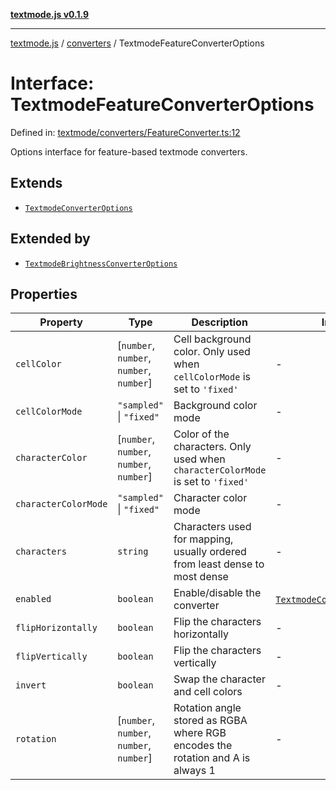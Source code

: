 [**textmode.js v0.1.9**](../../../../README.md)

***

[textmode.js](../../../../README.md) / [converters](../README.md) / TextmodeFeatureConverterOptions

# Interface: TextmodeFeatureConverterOptions

Defined in: [textmode/converters/FeatureConverter.ts:12](https://github.com/humanbydefinition/textmode.js-dev/blob/02f2317592c96b7b0129f0da9a382c12c28ad890/src/textmode/converters/FeatureConverter.ts#L12)

Options interface for feature-based textmode converters.

## Extends

- [`TextmodeConverterOptions`](TextmodeConverterOptions.md)

## Extended by

- [`TextmodeBrightnessConverterOptions`](TextmodeBrightnessConverterOptions.md)

## Properties

| Property | Type | Description | Inherited from | Defined in |
| ------ | ------ | ------ | ------ | ------ |
| <a id="cellcolor"></a> `cellColor` | \[`number`, `number`, `number`, `number`\] | Cell background color. Only used when `cellColorMode` is set to `'fixed'` | - | [textmode/converters/FeatureConverter.ts:20](https://github.com/humanbydefinition/textmode.js-dev/blob/02f2317592c96b7b0129f0da9a382c12c28ad890/src/textmode/converters/FeatureConverter.ts#L20) |
| <a id="cellcolormode"></a> `cellColorMode` | `"sampled"` \| `"fixed"` | Background color mode | - | [textmode/converters/FeatureConverter.ts:22](https://github.com/humanbydefinition/textmode.js-dev/blob/02f2317592c96b7b0129f0da9a382c12c28ad890/src/textmode/converters/FeatureConverter.ts#L22) |
| <a id="charactercolor"></a> `characterColor` | \[`number`, `number`, `number`, `number`\] | Color of the characters. Only used when `characterColorMode` is set to `'fixed'` | - | [textmode/converters/FeatureConverter.ts:16](https://github.com/humanbydefinition/textmode.js-dev/blob/02f2317592c96b7b0129f0da9a382c12c28ad890/src/textmode/converters/FeatureConverter.ts#L16) |
| <a id="charactercolormode"></a> `characterColorMode` | `"sampled"` \| `"fixed"` | Character color mode | - | [textmode/converters/FeatureConverter.ts:18](https://github.com/humanbydefinition/textmode.js-dev/blob/02f2317592c96b7b0129f0da9a382c12c28ad890/src/textmode/converters/FeatureConverter.ts#L18) |
| <a id="characters"></a> `characters` | `string` | Characters used for mapping, usually ordered from least dense to most dense | - | [textmode/converters/FeatureConverter.ts:14](https://github.com/humanbydefinition/textmode.js-dev/blob/02f2317592c96b7b0129f0da9a382c12c28ad890/src/textmode/converters/FeatureConverter.ts#L14) |
| <a id="enabled"></a> `enabled` | `boolean` | Enable/disable the converter | [`TextmodeConverterOptions`](TextmodeConverterOptions.md).[`enabled`](TextmodeConverterOptions.md#enabled) | [textmode/converters/Converter.ts:12](https://github.com/humanbydefinition/textmode.js-dev/blob/02f2317592c96b7b0129f0da9a382c12c28ad890/src/textmode/converters/Converter.ts#L12) |
| <a id="fliphorizontally"></a> `flipHorizontally` | `boolean` | Flip the characters horizontally | - | [textmode/converters/FeatureConverter.ts:28](https://github.com/humanbydefinition/textmode.js-dev/blob/02f2317592c96b7b0129f0da9a382c12c28ad890/src/textmode/converters/FeatureConverter.ts#L28) |
| <a id="flipvertically"></a> `flipVertically` | `boolean` | Flip the characters vertically | - | [textmode/converters/FeatureConverter.ts:30](https://github.com/humanbydefinition/textmode.js-dev/blob/02f2317592c96b7b0129f0da9a382c12c28ad890/src/textmode/converters/FeatureConverter.ts#L30) |
| <a id="invert"></a> `invert` | `boolean` | Swap the character and cell colors | - | [textmode/converters/FeatureConverter.ts:24](https://github.com/humanbydefinition/textmode.js-dev/blob/02f2317592c96b7b0129f0da9a382c12c28ad890/src/textmode/converters/FeatureConverter.ts#L24) |
| <a id="rotation"></a> `rotation` | \[`number`, `number`, `number`, `number`\] | Rotation angle stored as RGBA where RGB encodes the rotation and A is always 1 | - | [textmode/converters/FeatureConverter.ts:26](https://github.com/humanbydefinition/textmode.js-dev/blob/02f2317592c96b7b0129f0da9a382c12c28ad890/src/textmode/converters/FeatureConverter.ts#L26) |
